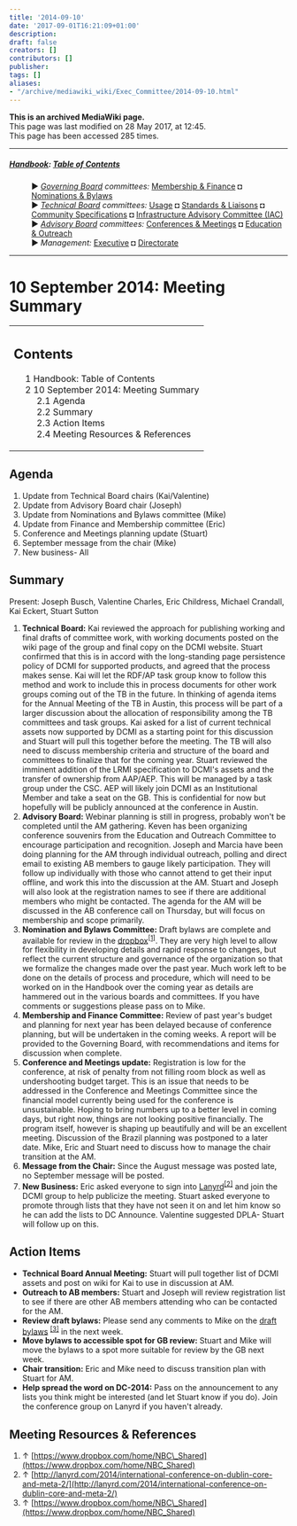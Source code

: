 ```yaml
---
title: '2014-09-10'
date: '2017-09-01T16:21:09+01:00'
description: 
draft: false
creators: []
contributors: []
publisher: 
tags: []
aliases:
- "/archive/mediawiki_wiki/Exec_Committee/2014-09-10.html"
---
```


 **This is an archived MediaWiki page.**  
This page was last modified on 28 May 2017, at 12:45.  
This page has been accessed 285 times.

* * *

##### [Handbook](/archive/mediawiki_wiki/DCMI_Handbook "DCMI Handbook"): [Table of Contents](/archive/mediawiki_wiki/DCMI_Handbook/ "DCMI Handbook") 
<dl>
<dd> ► <i><a href="/mediawiki_wiki/DCMI_Governing_Board.md" title="DCMI Governing Board">Governing Board</a> committees:</i> <a href="/mediawiki_wiki/DCMI_Governing_Board/finance.md" title="DCMI Governing Board/finance">Membership &amp; Finance</a> ◘ <a href="/mediawiki_wiki/DCMI_Governing_Board/nominations.md" title="DCMI Governing Board/nominations">Nominations &amp; Bylaws</a> 
</dd>
<dd> ► <i><a href="/mediawiki_wiki/DCMI_Technical_Board.md" title="DCMI Technical Board">Technical Board</a> committees:</i> <a href="/mediawiki_wiki/DCMI_Technical_Board/usage.md" title="DCMI Technical Board/usage">Usage</a> ◘ <a href="/mediawiki_wiki/DCMI_Technical_Board/standards.md" title="DCMI Technical Board/standards">Standards &amp; Liaisons</a> ◘ <a href="/mediawiki_wiki/DCMI_Technical_Board/specifications.md" title="DCMI Technical Board/specifications">Community Specifications</a> ◘ <a href="/mediawiki_wiki/DCMI_Technical_Board/infrastructure.md" title="DCMI Technical Board/infrastructure">Infrastructure Advisory Committee (IAC)</a>
</dd>
<dd> ► <i><a href="/mediawiki_wiki/DCMI_Advisory_Board.md" title="DCMI Advisory Board">Advisory Board</a> committees:</i> <a href="/mediawiki_wiki/DCMI_Advisory_Board/meetings.md" title="DCMI Advisory Board/meetings">Conferences &amp; Meetings</a> ◘ <a href="/mediawiki_wiki/DCMI_Advisory_Board/documentation.md" title="DCMI Advisory Board/documentation">Education &amp; Outreach</a>
</dd>
<dd> ► <i>Management:</i> <a href="/mediawiki_wiki/Exec_Committee.md" title="Exec Committee">Executive</a> ◘ <a href="/mediawiki_wiki/Exec_Committee/directorate.md" title="Exec Committee/directorate">Directorate</a>
</dd>
</dl>

* * *

# 10 September 2014: Meeting Summary 
<table id="toc" class="toc">
  <tr>
    <td>
      <div id="toctitle">
        <h2>Contents</h2>
      </div>
      <ul>
        <li class="toclevel-1"><a href="#Handbook:_Table_of_Contents"><span class="tocnumber">1</span> <span class="toctext">Handbook: Table of Contents</span></a></li>
        <li class="toclevel-1 tocsection-1">
          <a href="#10_September_2014:_Meeting_Summary"><span class="tocnumber">2</span> <span class="toctext">10 September 2014: Meeting Summary</span></a>
          <ul>
            <li class="toclevel-2 tocsection-2"><a href="#Agenda"><span class="tocnumber">2.1</span> <span class="toctext">Agenda</span></a></li>
            <li class="toclevel-2 tocsection-3"><a href="#Summary"><span class="tocnumber">2.2</span> <span class="toctext">Summary</span></a></li>
            <li class="toclevel-2 tocsection-4"><a href="#Action_Items"><span class="tocnumber">2.3</span> <span class="toctext">Action Items</span></a></li>
            <li class="toclevel-2 tocsection-5"><a href="#Meeting_Resources_.26_References"><span class="tocnumber">2.4</span> <span class="toctext">Meeting Resources &amp; References</span></a></li>
          </ul>
        </li>
      </ul>
    </td>
  </tr>
</table>


## Agenda 

1. Update from Technical Board chairs (Kai/Valentine)
2. Update from Advisory Board chair (Joseph)
3. Update from Nominations and Bylaws committee (Mike)
4. Update from Finance and Membership committee (Eric)
5. Conference and Meetings planning update (Stuart)
6. September message from the chair (Mike)
7. New business- All

## Summary 

Present: Joseph Busch, Valentine Charles, Eric Childress, Michael Crandall, Kai Eckert, Stuart Sutton

1. **Technical Board:** Kai reviewed the approach for publishing working and final drafts of committee work, with working documents posted on the wiki page of the group and final copy on the DCMI website. Stuart confirmed that this is in accord with the long-standing page persistence policy of DCMI for supported products, and agreed that the process makes sense. Kai will let the RDF/AP task group know to follow this method and work to include this in process documents for other work groups coming out of the TB in the future. In thinking of agenda items for the Annual Meeting of the TB in Austin, this process will be part of a larger discussion about the allocation of responsibility among the TB committees and task groups. Kai asked for a list of current technical assets now supported by DCMI as a starting point for this discussion and Stuart will pull this together before the meeting. The TB will also need to discuss membership criteria and structure of the board and committees to finalize that for the coming year. Stuart reviewed the imminent addition of the LRMI specification to DCMI's assets and the transfer of ownership from AAP/AEP. This will be managed by a task group under the CSC. AEP will likely join DCMI as an Institutional Member and take a seat on the GB. This is confidential for now but hopefully will be publicly announced at the conference in Austin.
2. **Advisory Board:** Webinar planning is still in progress, probably won't be completed until the AM gathering. Keven has been organizing conference souvenirs from the Education and Outreach Committee to encourage participation and recognition. Joseph and Marcia have been doing planning for the AM through individual outreach, polling and direct email to existing AB members to gauge likely participation. They will follow up individually with those who cannot attend to get their input offline, and work this into the discussion at the AM. Stuart and Joseph will also look at the registration names to see if there are additional members who might be contacted. The agenda for the AM will be discussed in the AB conference call on Thursday, but will focus on membership and scope primarily.
3. **Nomination and Bylaws Committee:** Draft bylaws are complete and available for review in the [dropbox](https://www.dropbox.com/home/NBC_Shared)<sup id="cite_ref-0" class="reference"><a href="#cite_note-0">[1]</a></sup>. They are very high level to allow for flexibility in developing details and rapid response to changes, but reflect the current structure and governance of the organization so that we formalize the changes made over the past year. Much work left to be done on the details of process and procedure, which will need to be worked on in the Handbook over the coming year as details are hammered out in the various boards and committees. If you have comments or suggestions please pass on to Mike.
4. **Membership and Finance Committee:** Review of past year's budget and planning for next year has been delayed because of conference planning, but will be undertaken in the coming weeks. A report will be provided to the Governing Board, with recommendations and items for discussion when complete.
5. **Conference and Meetings update:** Registration is low for the conference, at risk of penalty from not filling room block as well as undershooting budget target. This is an issue that needs to be addressed in the Conference and Meetings Committee since the financial model currently being used for the conference is unsustainable. Hoping to bring numbers up to a better level in coming days, but right now, things are not looking positive financially. The program itself, however is shaping up beautifully and will be an excellent meeting. Discussion of the Brazil planning was postponed to a later date. Mike, Eric and Stuart need to discuss how to manage the chair transition at the AM.
6. **Message from the Chair:** Since the August message was posted late, no September message will be posted. 
7. **New Business:** Eric asked everyone to sign into [Lanyrd](http://lanyrd.com/2014/international-conference-on-dublin-core-and-meta-2/Lanyrd)<sup id="cite_ref-1" class="reference"><a href="#cite_note-1">[2]</a></sup> and join the DCMI group to help publicize the meeting. Stuart asked everyone to promote through lists that they have not seen it on and let him know so he can add the lists to DC Announce. Valentine suggested DPLA- Stuart will follow up on this.

## Action Items 

- **Technical Board Annual Meeting:** Stuart will pull together list of DCMI assets and post on wiki for Kai to use in discussion at AM.
- **Outreach to AB members:** Stuart and Joseph will review registration list to see if there are other AB members attending who can be contacted for the AM.
- **Review draft bylaws:** Please send any comments to Mike on the [draft bylaws](https://www.dropbox.com/home/NBC_Shared) <sup id="cite_ref-2" class="reference"><a href="#cite_note-2">[3]</a></sup> in the next week.
- **Move bylaws to accessible spot for GB review:** Stuart and Mike will move the bylaws to a spot more suitable for review by the GB next week.
- **Chair transition:** Eric and Mike need to discuss transition plan with Stuart for AM.
- **Help spread the word on DC-2014:** Pass on the announcement to any lists you think might be interested (and let Stuart know if you do). Join the conference group on Lanyrd if you haven't already.

## Meeting Resources & References 

1. ↑ [https://www.dropbox.com/home/NBC\_Shared](https://www.dropbox.com/home/NBC_Shared)
2. ↑ [http://lanyrd.com/2014/international-conference-on-dublin-core-and-meta-2/](http://lanyrd.com/2014/international-conference-on-dublin-core-and-meta-2/)
3. ↑ [https://www.dropbox.com/home/NBC\_Shared](https://www.dropbox.com/home/NBC_Shared)

